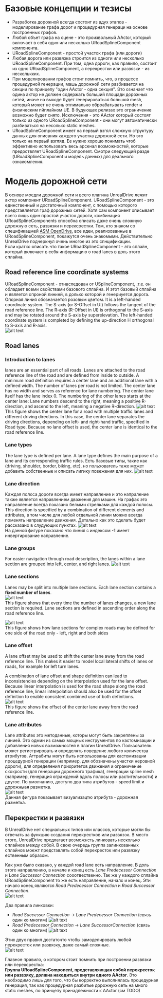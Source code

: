 # Базовые концепции и тезисы
  * Разработка дорожной всегда состоит из вдух этапов - моделирование графа дорог и процедурная генераци на основе построенных графов.
  * Любой объет графа на сцене - это произвольный AActor, который включает в себя один или несколько URoadSplineComponent компонента.
  * URoadSplineComponent - простой участок графа (или дороги)
  * Любая дорога или развязка строится из одноги или несколько URoadSplineComponent. При том, одна дороги, как правило, состоит из одно URoadSplineComponent, а перекрестки или развязки - из несколькких.
  * При моделировании графов стоит помнить, что, в процессе процедурной генерации, машь дорожной сети разбивается на секции по принцепу "один AActor - одна секция". Это означает что одина актор не должен содержать больший площади дорожных сетей, иначе на выходе будет генерироваться большой mesh, который может не очень отпимально оброабатывать render и физическим пйплайном UE. В будующех релизах это ограничение возможно будет снято. Исключения - это AActor который состоят только из одного URoadSplineComponent - они могут автоматически разбиваться на несолько static meshes.
  * URoadSplineComponent имеет на первый взгял сложную структуру данных для описания каждого участка дорожной сети. Но это только на первый взгляд. Ее нужно хорошо понимать чтоб эффективно использовать весь арсенал возможностей, которые предоствляет URoadSplineComponent. Смотри следующий разде (URoadSplineComponent и модель данных) для деального ознакомления.

# Модель дорожной сети
В основе моедли дорожной сети и всего плагина UnrealDrive лежит актор компонент URoadSplineComponent.
URoadSplineComponent - это единственный и достаточный компонент, с помощью которого представляется граф дорожных сетей. Хотя сам компонент описывает всего лишь один простой участок дороги, комбинация URoadSplineComponents способна описать даже очень сложную дорожную сеть, развязки и перексрестки. 
Тем, кто знаком со спецификацмей [ASM OpenDrive](https://www.asam.net/standards/detail/opendrive/), все идеи, реализованные в URoadSplineComponent, покажутся очень знакомыми. Действительно UnrealDrive подчеркнул очень многое из это спнцификации.  
Если кратко описать что такое URoadSplineComponent - это сплайн, который включает в себя информацию о road lanes в доль этого сплайна.

## Road reference line coordinate systems
URoadSplineComponent - отнаследован от USplineComponent, .т.е. он обладает всеми свойствами базового сплайна. И этот базовый сплайна и является опроной линией, в долько которой и генериуется дорога.
Опорная линия обозначается розовым цветом. It is a left-handed coordinate system. The S-axis (or S-Offset in UI) follows the tangent of the road reference line. The R-axis (R-Offset in UI) is orthogonal to the S-axis and may be rotated around the S-axis by superelevation. The left-handed coordinate system is completed by defining the up-direction H orthogonal to S-axis and R-axis.  
![alt text](img/ref-line.png "Referance Line")

## Road lanes

### Introduction to lanes
lanes are an essential part of all roads. Lanes are attached to the road reference line of the road and are defined from inside to outside. A minimum road definition requires a center lane and an additional lane with a defined width. The number of lanes per road is not limited.
The center lane has no width and serves as reference for lane numbering. The center lane itself has the lane index 0. The numbering of the other lanes starts at the center lane: Lane numbers descend to the right, meaning a positive  R-direction, and ascend to the left, meaning a negative R-direction.
![alt text](img/lane-indexes.png "Lane Indexes")
This figure shows the center lane for a road with multiple traffic lanes and different driving directions. In this case, the center lane separates the driving directions, depending on left- and right-hand traffic, specified in Road type. Because no lane offset is used, the center lane is identical to the road reference line.

### Lane types
The lane type is defined per lane. A lane type defines the main purpose of a lane and its corresponding traffic rules. Есть базовые типы, такие как (driving, shoulder, border, biking, etc), но польхователь таже может добавить собственные и описать лигику повежения для них.
![alt text](img/lane-types.png "Lane Types")  

### Lane direction
Каждая полоса дороги всегда имеет направление и это напраление также является направлением дважения для машин. На графах это направление всегда показано белыми стрелками для каждой полосы. This direction is specified by a combination of different elements and attributes, в том числе для любой отдельной линии можно всегда поменять направление движения. Детально как это сделать будет рассказано в слудующих пунктах.
![alt text](img/lane-dir.png "Lane Direction")  
На данной фигуре показано что линия с индексом -1 имеет инвертирование направление.

### Lane groups
For easier navigation through road description, the lanes within a lane section are grouped into left, center, and right lanes.
![alt text](img/lane-group.png "Lane Groups")

### Lane sections
Lanes may be split into multiple lane sections. Each lane section contains a **fixed number of lanes**.  
![alt text](img/lane-sections.png "Lane Sections")  
This figure shows that every time the number of lanes changes, a new lane section is required. Lane sections are defined in ascending order along the road reference line.  

![alt text](img/lane-sections-adv.png "Lane Sections Advanced")  
This figure shows how lane sections for complex roads may be defined for one side of the road only - left, right and both sides

### Lane offset
A lane offset may be used to shift the center lane away from the road reference line. This makes it easier to model local lateral shifts of lanes on roads, for example for left turn lanes.  

A combination of lane offset and shape definition can lead to inconsistencies depending on the interpolation used for the lane offset. Because linear interpolation is used for the road shape along the road reference line, linear interpolation should also be used for the offset definition to enable consistent combined use of both definitions.  
![alt text](img/lane-offset.png "Lane Offset")  
This figure shows the offset of the center lane away from the road reference line.

### Lane attributes
Lane attributes это методанные, которы могут быть закреплены за линией. Это одмин из самых мощных инструментов по кастомизации и добавления новых возможностей в плагин UnrealDrive. Пользователь может регистрировать и определять поведение любого количества атрибутов. Аттрабиты могут быть использованы для кастомизации процедурной генерации (например, для обозначены участки неровной дороги), для определения приоритетов движения и ограничение скокрости (для генерации дорожного трафика), генерации spline mesh (например, генерация ограждений вдоль полосы или растительности) и другое. 
По умолчанию, доступо два типа атрибутов - speed limit и дорожныая разметка.  
![alt text](img/lane-attr.png "Lane Attribute")  
Данная фигура показывает визуализацтю атрибута - дорожная разметка.

## Перекрестки и развязки
В UnrealDrive нет специальных типов или классов, которые могли бы отвечать за функцию создания перекрестков или развязок. В место этого, UnrealDrive предлагает возможнсть линковать несколько сплайнов между собой. В свою очередь группа залинкованных сплайнов моежт представлять собой перекресток или развязку ественным образом.  

Как уже было сказано, у каждой road lane есть направление. В доль этого направлению, в начале и конец есть *Lane Predecessor Connection* и *Lane Successor Connection* сооотвественно. 
Так же у каждого сплайна URoadSplineComponent то же есть направление, начало и конец. Эти начало конец являются *Road Predecessor Connection* и *Road Successor Connection*.  
![alt text](img/connections.png "Road and Lane Connections")  

Два правила линковки:
  * *Road Successor Connection* -> *Lane Predecessor Connection* (связь один ко многим)
    ![alt text](img/predecessor-to-successor.png "") 
  * *Road Predecessor  Connection* -> *Lane SuccessorConnection* (связь один ко многим)
    ![alt text](img/successor-to-predecessor.png "")

Этих двух правил достаточто чтобы замоделировать любой перекресток или развязку, даже самый сложные.  
![alt text](img/junction.png "")

Главное правило, о котором стоит помнить при построении развязки или перексрестка:  
**Группа URoadSplineComponent, представляющая собой перекресток или развзяку, должна находиться внутри одного AActor**. Это необходимо лишь для того, что бы корректно выполнялась процедурная генерация, так как процедурная разбитые дорожную сеть на много static meshes, по принцепу принадлежности к AActor (см TODO) 

